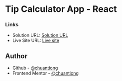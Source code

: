 # Tip Calculator App - React

### Links

- Solution URL: [Solution URL](https://www.frontendmentor.io/solutions/tip-calculator-app-react-BG1HlcyZM2)
- Live Site URL: [Live site](https://tip-calculator-app-react-rho.vercel.app/)

## Author

- Github - [@chuantiong](https://github.com/chuantiong)
- Frontend Mentor - [@chuantiong](https://www.frontendmentor.io/profile/chuantiong)
